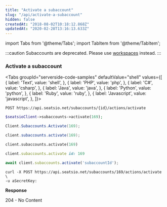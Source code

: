 ```yaml
---
title: "Activate a subaccount"
slug: "/api/activate-a-subaccount"
hidden: false
createdAt: "2018-08-02T10:18:12.868Z"
updatedAt: "2020-02-28T13:16:13.633Z"
---
```


import Tabs from '@theme/Tabs';
import TabItem from '@theme/TabItem';


:::caution 
Subaccounts are deprecated. Please use [workspaces](api-workspaces) instead.
:::

### Activate a subaccount



<Tabs 
  groupId="serverside-code-samples"
  defaultValue="shell"
  values={[
{ label: 'Text', value: 'shell', },
{ label: 'PHP', value: 'php', },
{ label: 'C#', value: 'csharp', },
{ label: 'Java', value: 'java', },
{ label: 'Python', value: 'python', },
{ label: 'Ruby', value: 'ruby', },
{ label: 'Javascript', value: 'javascript', },
]}>
<TabItem value='shell'>

```shell
POST https://api.seatsio.net/subaccounts/{id}/actions/activate
```

</TabItem>
<TabItem value='php'>

```php
$seatsioClient->subaccounts->activate(169);
```

</TabItem>
<TabItem value='csharp'>

```csharp
Client.Subaccounts.Activate(169);
```

</TabItem>
<TabItem value='java'>

```java
client.subaccounts.activate(169);
```

</TabItem>
<TabItem value='python'>

```python
client.subaccounts.activate(169)
```

</TabItem>
<TabItem value='ruby'>

```ruby
client.subaccounts.activate id: 169
```

</TabItem>
<TabItem value='javascript'>

```javascript
await client.subaccounts.activate('subaccountId');
```

</TabItem>
</Tabs>





```shell
curl -X POST https://api.seatsio.net/subaccounts/169/actions/activate \
-u aSecretKey:
```

**Response**

204 - No Content
